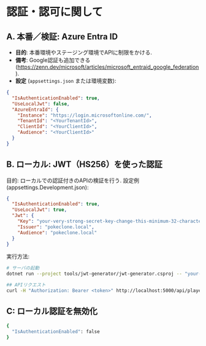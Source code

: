 # 認証・認可に関して

## A. 本番／検証: Azure Entra ID

- **目的**: 本番環境やステージング環境でAPIに制限をかける.
- **備考**: Google認証も追加できる(<https://zenn.dev/microsoft/articles/microsoft_entraid_google_federation>).
- **設定** (`appsettings.json` または環境変数):

```json
{
  "IsAuthenticationEnabled": true,
  "UseLocalJwt": false,
  "AzureEntraId": {
    "Instance": "https://login.microsoftonline.com/",
    "TenantId": "<YourTenantId>",
    "ClientId": "<YourClientId>",
    "Audience": "<YourClientId>"
  }
}
```

## B. ローカル: JWT（HS256）を使った認証

目的: ローカルでの認証付きのAPIの検証を行う.
設定例 (appsettings.Development.json):

```json
{
  "IsAuthenticationEnabled": true,
  "UseLocalJwt": true,
  "Jwt": {
    "Key": "your-very-strong-secret-key-change-this-minimum-32-characters",
    "Issuer": "pokeclone.local",
    "Audience": "pokeclone.local"
  }
}
```

実行方法:

```bash
# サーバの起動
dotnet run --project tools/jwt-generator/jwt-generator.csproj -- "your-very-strong-secret-key-change-this-minimum-32-characters" "example-player-id"

## APIリクエスト
curl -H "Authorization: Bearer <token>" http://localhost:5000/api/players/example-player-id
```

## C: ローカル認証を無効化

```bash
{
  "IsAuthenticationEnabled": false
}
```
